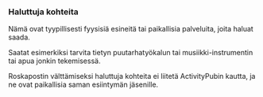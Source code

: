 ### Haluttuja kohteita
Nämä ovat tyypillisesti fyysisiä esineitä tai paikallisia palveluita, joita haluat saada.

Saatat esimerkiksi tarvita tietyn puutarhatyökalun tai musiikki-instrumentin tai apua jonkin tekemisessä.

Roskapostin välttämiseksi haluttuja kohteita ei liitetä ActivityPubin kautta, ja ne ovat paikallisia saman esiintymän jäsenille.
